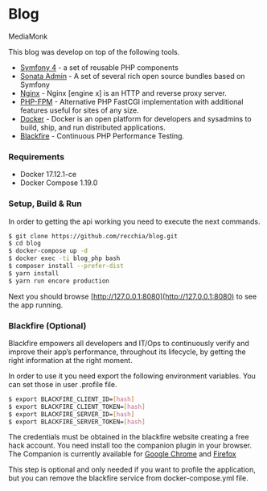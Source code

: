 # Blog
MediaMonk


This blog was develop on top of the following tools.

* [Symfony 4](http://symfony.com/) - a set of reusable PHP components
* [Sonata Admin](https://sonata-project.org/) - A set of several rich open source bundles based on Symfony
* [Nginx](https://nginx.org/en/) - Nginx [engine x] is an HTTP and reverse proxy server.
* [PHP-FPM](https://php-fpm.org/) - Alternative PHP FastCGI implementation with additional features useful for sites of any size.
* [Docker](https://www.docker.com/) - Docker is an open platform for developers and sysadmins to build, ship, and run distributed applications.
* [Blackfire](https://blackfire.io/) - Continuous PHP Performance Testing.

### Requirements

  - Docker 17.12.1-ce
  - Docker Compose 1.19.0
  
### Setup, Build & Run

In order to getting the api working you need to execute the next commands.

```sh
$ git clone https://github.com/recchia/blog.git
$ cd blog
$ docker-compose up -d
$ docker exec -ti blog_php bash
$ composer install --prefer-dist
$ yarn install
$ yarn run encore production
```

Next you should browse [http://127.0.0.1:8080](http://127.0.0.1:8080) to see the app running.

### Blackfire (Optional)

Blackfire empowers all developers and IT/Ops to continuously verify and improve their app’s
performance, throughout its lifecycle, by getting the right information at the right moment.

In order to use it you need export the following environment variables. You can set those in user .profile file.

```sh
$ export BLACKFIRE_CLIENT_ID=[hash]
$ export BLACKFIRE_CLIENT_TOKEN=[hash]
$ export BLACKFIRE_SERVER_ID=[hash]
$ export BLACKFIRE_SERVER_TOKEN=[hash]
```

The credentials must be obtained in the blackfire website creating a free hack account. 
You need install too the companion plugin in your browser. The Companion is currently 
available for [Google Chrome](https://blackfire.io/docs/integrations/chrome) and [Firefox](https://blackfire.io/docs/integrations/firefox)

This step is optional and only needed if you want to profile the application, but
you can remove the blackfire service from docker-compose.yml file.
